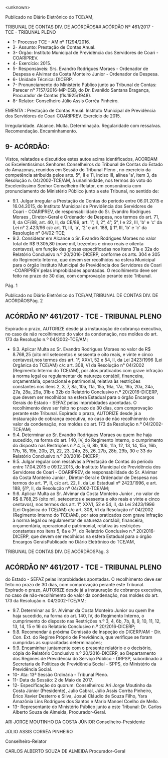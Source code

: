 &lt;unknown&gt;

Publicado  no  Diário Eletrônico do TCE/AM,

TRIBUNAL DE CONTAS DIV. DE  ACÓRDÃOS## ACÓRDÃO Nº 461/2017 - TCE - TRIBUNAL PLENO

- 1- Processo TCE - AM nº 11294/2016.
- 2- Assunto: Prestação de Contas Anual.
- 3- Órgão: Instituto Municipal de Previdência dos Servidores de Coari - COARIPREV.
- 4- Exercício: 2015.
- 5- Responsáveis: Srs.  Evandro Rodrigues  Moraes  - Ordenador de Despesa e Alvimar da Costa Monteiro Junior - Ordenador de Despesa.
- 6- Unidade Técnica: DICERP.
- 7- Pronunciamento  do Ministério  Público  junto  ao Tribunal  de Contas: Parecer  nº 7157/2016-MP-ESB,  do  Dr.  Evanildo  Santana  Bragança,  Procurador  de  Contas (fls.1925/1948).
- 8- Relator: Conselheiro Júlio Assis Corrêa Pinheiro.

EMENTA : Prestação  de  Contas  Anual. Instituto Municipal de Previdência dos Servidores de Coari COARIPREV. Exercício de 2015.

Irregularidade. Alcance. Multa. Determinação. Regularidade com ressalvas. Recomendação. Encaminhamento.

## 9- ACÓRDÃO:

Vistos, relatados e discutidos estes autos acima identificados, ACORDAM os Excelentíssimos Senhores Conselheiros do Tribunal de Contas do Estado do Amazonas, reunidos em Sessão do Tribunal Pleno , no exercício da competência atribuída pelos arts. 5º, II e 11, inciso III, alínea 'a', item 3, da Resolução n. 04/2002-TCE/AM, à unanimidade, nos termos do voto do Excelentíssimo Senhor Conselheiro-Relator, em consonância com pronunciamento do Ministério Público junto a este Tribunal, no sentido de:

- 9.1. Julgar irregular a  Prestação de Contas do período entre  06.01.2015 e 16.04.2015, do Instituto Municipal de Previdência dos Servidores de Coari - COARIPREV, de responsabilidade do Sr. Evandro Rodrigues Moraes , Diretor-Geral  e  Ordenador  de  Despesa, nos  termos  do  art.  71,  II,  da CF/88, art. 40, II, da CE/89, art. 1°, II, 2°, 4°, 5°, I e 22, III, 'b' e 'c' da Lei n°  2.423/96  c/c  art.  11,  III,  'a',  '2'  e  art.  188,  §  1°,  III,  'b'  e  'c'  da Resolução n° 04/02-TCE;
- 9.2. Considerar em Alcance o Sr. Evandro Rodrigues Moraes no valor total de R$ 9.305,80 (nove mil, trezentos e cinco reais e oitenta centavos), em função  das  glosas  especificadas  nos  itens  31a  e  32a  do  Relatório Conclusivo  n.º 20/2016-DICERP,  conforme  os  arts.  304  e  305  do Regimento Interno, que devem ser recolhidos na esfera Municipal para o órgão  Instituto Municipal de  Previdência  dos  Servidores  de  Coari -COARIPREV  pelas  improbidades  apontadas.  O  recolhimento  deve  ser feito  no  prazo  de  30  dias,  com  comprovação  perante  este  Tribunal.

Pág. 1

Publicado  no  Diário Eletrônico do TCE/AM,TRIBUNAL DE CONTAS DIV. DE  ACÓRDÃOSPág. 2

## ACÓRDÃO Nº 461/2017 - TCE - TRIBUNAL PLENO

Expirado  o  prazo,  AUTORIZE  desde  já  a  instauração  de  cobrança executiva,  no  caso  de  não  recolhimento  do  valor  da  condenação,  nos moldes do art. 173 da Resolução n.º 04/2002-TCE/AM;

- 9.3. Aplicar  Multa ao Sr. Evandro  Rodrigues  Moraes no  valor  de  R$ 8.768,25  (oito  mil  setecentos  e  sessenta  e  oito  reais,  e  vinte  e  cinco centavos),nos termos dos art. 1°, XXVI, 52 e 54, II, da Lei 2423/1996 (Lei Orgânica  do  TCE/AM)  c/c  art.  308, VI da Resolução  n°  04/2002 (Regimento Interno do TCE/AM), por atos praticados com grave infração à norma legal ou regulamentar de natureza contábil, financeira, orçamentária, operacional e patrimonial, relativa às restrições constantes nos itens 2, 3, 7, 8a, 10a, 11a, 15a, 16a, 17a, 19a, 20a, 24a, 27a, 28a, 29a, 31b e 32b do Relatório Conclusivo n.º 20/2016-DICERP, que devem ser  recolhidos  na  esfera  Estadual  para  o  órgão  Encargos  Gerais  do Estado - SEFAZ pelas improbidades apontadas. O recolhimento deve ser feito  no  prazo  de  30  dias,  com  comprovação  perante  este  Tribunal. Expirado  o  prazo,  AUTORIZE  desde  já  a  instauração  de  cobrança executiva,  no  caso  de  não  recolhimento  do  valor  da  condenação,  nos moldes do art. 173 da Resolução n.º 04/2002-TCE/AM;
- 9.4. Determinar ao Sr. Evandro  Rodrigues  Moraes ou quem  lhe  haja sucedido, na forma do art. 140, IV, do Regimento Interno, o cumprimento do disposto nas Restrições n.º 4, 5, 6, 8b, 10b, 11a, 12, 13, 14, 15a, 16b, 17b,  18,  19b,  20b,  21,  22,  23,  24b,  25,  26,  27b,  28b,  29b,  30  e  33  do Relatório Conclusivo n.º 20/2016-DICERP;
- 9.5. Julgar regular com ressalvas a  Prestação de Contas do período entre 17.04.2015  e  09.12.2015,  do Instituto Municipal  de  Previdência  dos Servidores de Coari - COARIPREV, de responsabilidade do Sr. Alvimar da Costa Monteiro Junior , Diretor-Geral e Ordenador de Despesa nos termos do art. 1º, II, c/c art. 22, II, da Lei Estadual nº  2423/1996, e art. 188, §1º, II, da Resolução nº 04/2002-TCE/AM;
- 9.6. Aplicar  Multa ao Sr.  Alvimar  da  Costa  Monteiro  Junior ,  no  valor  de R$ 8.768,25 (oito mil, setecentos e sessenta e oito reais e vinte e cinco centavos), nos termos dos art. 1°, XXVI, 52 e 54, II, da Lei 2423/1996 (Lei Orgânica  do  TCE/AM)  c/c  art.  308, VI da Resolução  n°  04/2002 (Regimento Interno do TCE/AM), por atos praticados com grave infração à norma legal ou regulamentar de natureza contábil, financeira, orçamentária, operacional e patrimonial, relativa às restrições constantes nos itens 5, 6a e 7ª, do Relatório Conclusivo n.º 20/2016-DICERP, que devem ser recolhidos na esfera Estadual para o órgão Encargos GeraisPublicado  no  Diário Eletrônico do TCE/AM,

TRIBUNAL DE CONTAS DIV. DE  ACÓRDÃOSPág. 3

## ACÓRDÃO Nº 461/2017 - TCE - TRIBUNAL PLENO

do Estado - SEFAZ pelas improbidades apontadas. O recolhimento deve ser  feito  no  prazo  de  30  dias, com comprovação  perante  este  Tribunal. Expirado  o prazo, AUTORIZE desde  já  a  instauração  de  cobrança executiva,  no  caso  de  não-recolhimento  do  valor  da  condenação,  nos moldes do art. 173 da Resolução n. 04/2002-TCE/AM;

- 9.7. Determinar ao Sr. Alvimar da Costa Monteiro Junior ou quem lhe haja sucedido, na forma do art. 140, IV, do Regimento Interno, o cumprimento do disposto nas Restrições n.º 3, 4, 6b, 7b, 8, 9, 10, 11, 12, 13, 14, 15 e 16 do Relatório Conclusivo n.º 20/2016-DICERP;
- 9.8. Recomendar à  próxima  Comissão  de  Inspeção  do DICERP/AM  -  Dir. Con.  Ext.  do  Regime  Próprio  de  Previdência,  que  verifique  se  foram cumpridas as supracitadas determinações;
- 9.9. Encaminhar juntamente com o presente relatório e o decisório, cópia do Relatório Conclusivo n.º 20/2016-DICERP, ao Departamento dos Regimes de Previdência do Serviço Público - DRPSP, subordinado à Secretaria de Políticas  de  Previdência  Social  -  SPPS,  do  Ministério  da  Previdência Social.
- 10-  Ata: 13ª Sessão Ordinária - Tribunal Pleno.
- 11-  Data da Sessão: 2 de Maio de 2017.
- 12-  Especificação  do  quorum: Conselheiros: Ari Jorge  Moutinho  da  Costa  Júnior (Presidente), Julio Cabral,  Júlio Assis Corrêa Pinheiro, Érico Xavier Desterro e Silva, Josué  Cláudio  de  Souza  Filho,  Yara  Amazônia  Lins  Rodrigues  dos  Santos  e  Mario Manoel Coelho de Mello.
- 13-  Representante  do  Ministério  Público  junto  a  este Tribunal: Dr. Carlos  Alberto Souza de Almeida, Procurador-Geral.

ARI JORGE MOUTINHO DA COSTA JÚNIOR Conselheiro-Presidente

JÚLIO ASSIS CORRÊA PINHEIRO

Conselheiro-Relator

CARLOS ALBERTO SOUZA DE ALMEIDA Procurador-Geral